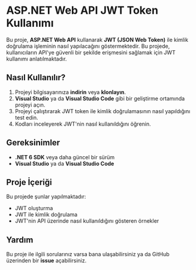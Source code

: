 # ASP.NET Web API JWT Token Kullanımı

Bu proje, **ASP.NET Web API** kullanarak **JWT (JSON Web Token)** ile kimlik doğrulama işleminin nasıl yapılacağını göstermektedir. Bu projede, kullanıcıların API'ye güvenli bir şekilde erişmesini sağlamak için JWT kullanımı anlatılmaktadır.

## Nasıl Kullanılır?

1. Projeyi bilgisayarınıza **indirin** veya **klonlayın**.
2. **Visual Studio** ya da **Visual Studio Code** gibi bir geliştirme ortamında projeyi açın.
3. Projeyi çalıştırarak JWT token ile kimlik doğrulamasının nasıl yapıldığını test edin.
4. Kodları inceleyerek JWT'nin nasıl kullanıldığını öğrenin.

## Gereksinimler

- **.NET 6 SDK** veya daha güncel bir sürüm
- **Visual Studio** ya da **Visual Studio Code**

## Proje İçeriği

Bu projede şunlar yapılmaktadır:

- JWT oluşturma
- JWT ile kimlik doğrulama
- JWT'nin API üzerinde nasıl kullanıldığını gösteren örnekler

## Yardım

Bu proje ile ilgili sorularınız varsa bana ulaşabilirsiniz ya da GitHub üzerinden bir **issue** açabilirsiniz.
